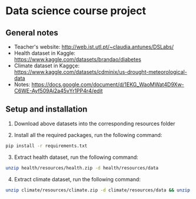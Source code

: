 # Data science course project

## General notes

* Teacher's website: <http://web.ist.utl.pt/~claudia.antunes/DSLabs/>
* Health dataset in Kaggle: <https://www.kaggle.com/datasets/brandao/diabetes>
* Climate dataset in Kaggçe: <https://www.kaggle.com/datasets/cdminix/us-drought-meteorological-data>
* Notes: <https://docs.google.com/document/d/1EKG_WaoMWat4D9Xw-C6WE-Ayf509Ai2a45vYr1PP4r4/edit>

## Setup and installation

1. Download above datasets into the corresponding resources folder

2. Install all the required packages, run the following command:

```bash
pip install -r requirements.txt
```

3. Extract health dataset, run the following command:

```bash
unzip health/resources/health.zip -d health/resources/data
```

4. Extract climate dataset, run the following command:

```bash
unzip climate/resources/climate.zip -d climate/resources/data && unzip climate/resources/drought.csv.zip -d climate/resources/data
```

